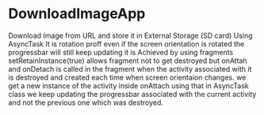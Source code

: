 # DownloadImageApp
Download Image from URL and store it in External Storage (SD card) Using AsyncTask
It is rotation proff even if the screen orientation is rotated the progressbar will still keep updating it is Achieved by using fragments
setRetainInstance(true) allows fragment not to get destroyed but onAttah and onDetach is called in the fragment when the activity 
associated with it is destroyed and created each time when screen orientaion changes. 
we get a new instance of the activity inside onAttach using that in AsyncTask class we keep updating the progressbar associated 
with the current activity and not the previous one which was destroyed.

